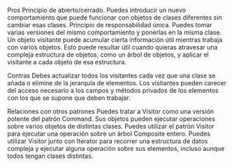 Pros
Principio de abierto/cerrado. Puedes introducir un nuevo comportamiento que puede funcionar con objetos de clases diferentes sin cambiar esas clases.
Principio de responsabilidad única. Puedes tomar varias versiones del mismo comportamiento y ponerlas en la misma clase.
Un objeto visitante puede acumular cierta información útil mientras trabaja con varios objetos. Esto puede resultar útil cuando quieras atravesar una compleja estructura de objetos, como un árbol de objetos, y aplicar el visitante a cada objeto de esa estructura.


Contras
Debes actualizar todos los visitantes cada vez que una clase se añada o elimine de la jerarquía de elementos.
Los visitantes pueden carecer del acceso necesario a los campos y métodos privados de los elementos con los que se supone que deben trabajar.


Relaciones con otros patrones
Puedes tratar a Visitor como una versión potente del patrón Command. Sus objetos pueden ejecutar operaciones sobre varios objetos de distintas clases.
Puedes utilizar el patrón Visitor para ejecutar una operación sobre un árbol Composite entero.
Puedes utilizar Visitor junto con Iterator para recorrer una estructura de datos compleja y ejecutar alguna operación sobre sus elementos, incluso aunque todos tengan clases distintas.